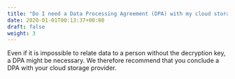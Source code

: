 ```yaml
---
title: "Do I need a Data Processing Agreement (DPA) with my cloud storage provider?"
date: 2020-01-01T00:13:37+00:00
draft: false
weight: 3
---
```


Even if it is impossible to relate data to a person without the decryption key, a DPA might be necessary. We therefore recommend that you conclude a DPA with your cloud storage provider.
